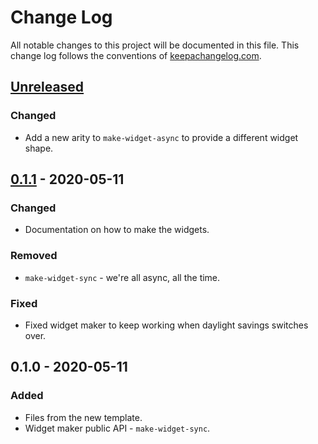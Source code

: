 # Change Log
All notable changes to this project will be documented in this file. This change log follows the conventions of [keepachangelog.com](http://keepachangelog.com/).

## [Unreleased]
### Changed
- Add a new arity to `make-widget-async` to provide a different widget shape.

## [0.1.1] - 2020-05-11
### Changed
- Documentation on how to make the widgets.

### Removed
- `make-widget-sync` - we're all async, all the time.

### Fixed
- Fixed widget maker to keep working when daylight savings switches over.

## 0.1.0 - 2020-05-11
### Added
- Files from the new template.
- Widget maker public API - `make-widget-sync`.

[Unreleased]: https://github.com/your-name/mpark-newsletter/compare/0.1.1...HEAD
[0.1.1]: https://github.com/your-name/mpark-newsletter/compare/0.1.0...0.1.1
